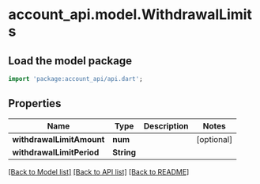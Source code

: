 # account_api.model.WithdrawalLimits

## Load the model package
```dart
import 'package:account_api/api.dart';
```

## Properties
Name | Type | Description | Notes
------------ | ------------- | ------------- | -------------
**withdrawalLimitAmount** | **num** |  | [optional] 
**withdrawalLimitPeriod** | **String** |  | 

[[Back to Model list]](../README.md#documentation-for-models) [[Back to API list]](../README.md#documentation-for-api-endpoints) [[Back to README]](../README.md)


